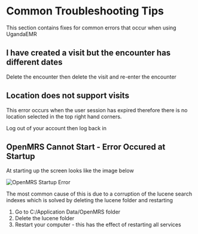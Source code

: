 # Common Troubleshooting Tips
This section contains fixes for common errors that occur when using UgandaEMR
## I have created a visit but the encounter has different dates
Delete the encounter then delete the visit and re-enter the encounter 
## Location does not support visits
This error occurs when the user session has expired therefore there is no location selected in the top right hand corners. 

Log out of your account then log back in 

## OpenMRS Cannot Start - Error Occured at Startup 
At starting up the screen looks like the image below 

![OpenMRS Startup Error](images/openmrs_startup_error.jpeg)

The most common cause of this is due to a corruption of the lucene search indexes which is solved by deleting the lucene folder and restarting

1. Go to C:/Application Data/OpenMRS folder 
2. Delete the lucene folder 
3. Restart your computer - this has the effect of restarting all services 
